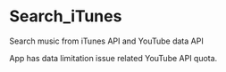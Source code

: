 # Search_iTunes
Search music from iTunes API  and YouTube data API

App has  data limitation issue  related YouTube API quota.
